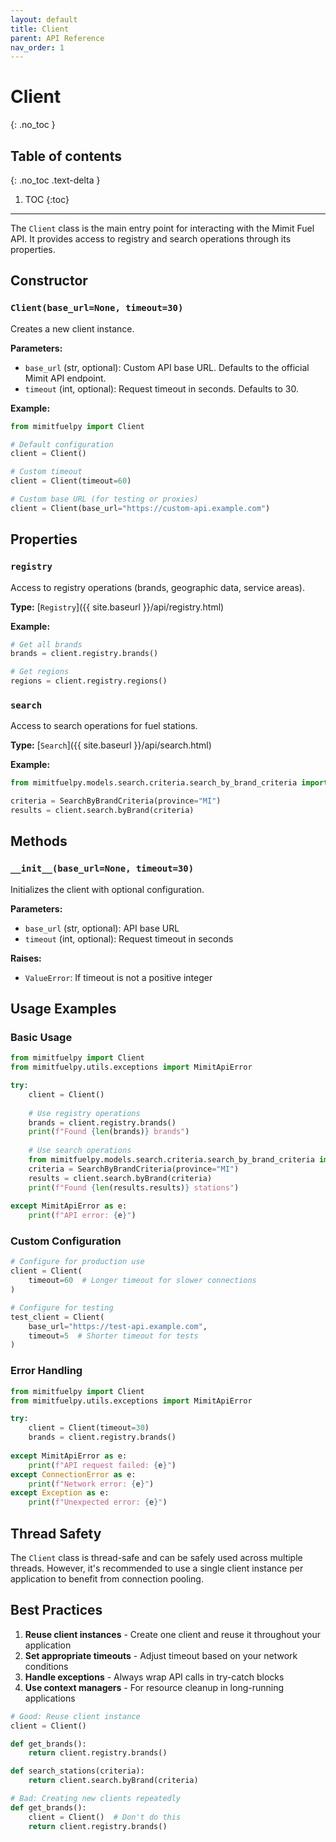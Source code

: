 ```yaml
---
layout: default
title: Client
parent: API Reference
nav_order: 1
---
```


# Client
{: .no_toc }

## Table of contents
{: .no_toc .text-delta }

1. TOC
{:toc}

---

The `Client` class is the main entry point for interacting with the Mimit Fuel API. It provides access to registry and search operations through its properties.

## Constructor

### `Client(base_url=None, timeout=30)`

Creates a new client instance.

**Parameters:**
- `base_url` (str, optional): Custom API base URL. Defaults to the official Mimit API endpoint.
- `timeout` (int, optional): Request timeout in seconds. Defaults to 30.

**Example:**
```python
from mimitfuelpy import Client

# Default configuration
client = Client()

# Custom timeout
client = Client(timeout=60)

# Custom base URL (for testing or proxies)
client = Client(base_url="https://custom-api.example.com")
```

## Properties

### `registry`

Access to registry operations (brands, geographic data, service areas).

**Type:** [`Registry`]({{ site.baseurl }}/api/registry.html)

**Example:**
```python
# Get all brands
brands = client.registry.brands()

# Get regions
regions = client.registry.regions()
```

### `search`

Access to search operations for fuel stations.

**Type:** [`Search`]({{ site.baseurl }}/api/search.html)

**Example:**
```python
from mimitfuelpy.models.search.criteria.search_by_brand_criteria import SearchByBrandCriteria

criteria = SearchByBrandCriteria(province="MI")
results = client.search.byBrand(criteria)
```

## Methods

### `__init__(base_url=None, timeout=30)`

Initializes the client with optional configuration.

**Parameters:**
- `base_url` (str, optional): API base URL
- `timeout` (int, optional): Request timeout in seconds

**Raises:**
- `ValueError`: If timeout is not a positive integer

## Usage Examples

### Basic Usage

```python
from mimitfuelpy import Client
from mimitfuelpy.utils.exceptions import MimitApiError

try:
    client = Client()
    
    # Use registry operations
    brands = client.registry.brands()
    print(f"Found {len(brands)} brands")
    
    # Use search operations
    from mimitfuelpy.models.search.criteria.search_by_brand_criteria import SearchByBrandCriteria
    criteria = SearchByBrandCriteria(province="MI")
    results = client.search.byBrand(criteria)
    print(f"Found {len(results.results)} stations")
    
except MimitApiError as e:
    print(f"API error: {e}")
```

### Custom Configuration

```python
# Configure for production use
client = Client(
    timeout=60  # Longer timeout for slower connections
)

# Configure for testing
test_client = Client(
    base_url="https://test-api.example.com",
    timeout=5  # Shorter timeout for tests
)
```

### Error Handling

```python
from mimitfuelpy import Client
from mimitfuelpy.utils.exceptions import MimitApiError

try:
    client = Client(timeout=30)
    brands = client.registry.brands()
    
except MimitApiError as e:
    print(f"API request failed: {e}")
except ConnectionError as e:
    print(f"Network error: {e}")
except Exception as e:
    print(f"Unexpected error: {e}")
```

## Thread Safety

The `Client` class is thread-safe and can be safely used across multiple threads. However, it's recommended to use a single client instance per application to benefit from connection pooling.

## Best Practices

1. **Reuse client instances** - Create one client and reuse it throughout your application
2. **Set appropriate timeouts** - Adjust timeout based on your network conditions
3. **Handle exceptions** - Always wrap API calls in try-catch blocks
4. **Use context managers** - For resource cleanup in long-running applications

```python
# Good: Reuse client instance
client = Client()

def get_brands():
    return client.registry.brands()

def search_stations(criteria):
    return client.search.byBrand(criteria)

# Bad: Creating new clients repeatedly
def get_brands():
    client = Client()  # Don't do this
    return client.registry.brands()
```